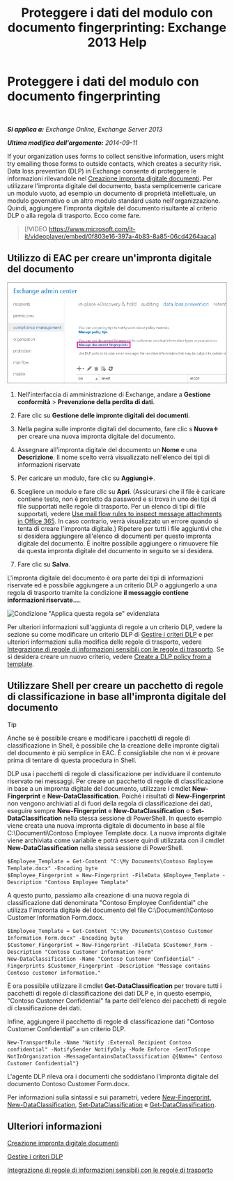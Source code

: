 ﻿---
title: 'Proteggere i dati del modulo con documento fingerprinting: Exchange 2013 Help'
TOCTitle: Proteggere i dati del modulo con documento fingerprinting
ms:assetid: 110c839b-7693-42f6-aa5d-58ce64f4c357
ms:mtpsurl: https://technet.microsoft.com/it-it/library/Dn635175(v=EXCHG.150)
ms:contentKeyID: 61202263
ms.date: 05/22/2018
mtps_version: v=EXCHG.150
ms.translationtype: MT
---

# Proteggere i dati del modulo con documento fingerprinting

 

_**Si applica a:** Exchange Online, Exchange Server 2013_

_**Ultima modifica dell'argomento:** 2014-09-11_

If your organization uses forms to collect sensitive information, users might try emailing those forms to outside contacts, which creates a security risk. Data loss prevention (DLP) in Exchange consente di proteggere le informazioni rilevandole nel [Creazione impronta digitale documenti](overview-of-document-fingerprinting-in-exchange.md). Per utilizzare l'impronta digitale del documento, basta semplicemente caricare un modulo vuoto, ad esempio un documento di proprietà intellettuale, un modulo governativo o un altro modulo standard usato nell'organizzazione. Quindi, aggiungere l'impronta digitale del documento risultante al criterio DLP o alla regola di trasporto. Ecco come fare.

> [!VIDEO https://www.microsoft.com/it-it/videoplayer/embed/0f803e16-397a-4b83-8a85-06cd4264aaca]

## Utilizzo di EAC per creare un'impronta digitale del documento

![Percorso per Creazione impronta digitale documenti in EAC evidenziato](images/Dn635175.e8562ea7-40ba-4feb-adde-2e81f029fcda(EXCHG.150).png "Percorso per Creazione impronta digitale documenti in EAC evidenziato")

1.  Nell'interfaccia di amministrazione di Exchange, andare a **Gestione conformità** \> **Prevenzione della perdita di dati**.

2.  Fare clic su **Gestione delle impronte digitali dei documenti**.

3.  Nella pagina sulle impronte digitali del documento, fare clic s **Nuova**![Icona Aggiungi](images/JJ218640.c1e75329-d6d7-4073-a27d-498590bbb558(EXCHG.150).gif "Icona Aggiungi") per creare una nuova impronta digitale del documento.

4.  Assegnare all'impronta digitale del documento un **Nome** e una **Descrizione**. Il nome scelto verrà visualizzato nell'elenco dei tipi di informazioni riservate

5.  Per caricare un modulo, fare clic su **Aggiungi**![Icona Aggiungi](images/JJ218640.c1e75329-d6d7-4073-a27d-498590bbb558(EXCHG.150).gif "Icona Aggiungi").

6.  Scegliere un modulo e fare clic su **Apri**. (Assicurarsi che il file è caricare contiene testo, non è protetto da password e si trova in uno dei tipi di file supportati nelle regole di trasporto. Per un elenco di tipi di file supportati, vedere [Use mail flow rules to inspect message attachments in Office 365](https://technet.microsoft.com/it-it/library/jj919236\(v=exchg.150\)). In caso contrario, verrà visualizzato un errore quando si tenta di creare l'impronta digitale.) Ripetere per tutti i file aggiuntivi che si desidera aggiungere all'elenco di documenti per questo impronta digitale del documento. È inoltre possibile aggiungere o rimuovere file da questa impronta digitale del documento in seguito se si desidera.

7.  Fare clic su **Salva**.

L'impronta digitale del documento è ora parte dei tipi di informazioni riservate ed è possibile aggiungere a un criterio DLP o aggiungerlo a una regola di trasporto tramite la condizione **il messaggio contiene informazioni riservate...**.

![Condizione "Applica questa regola se" evidenziata](images/Dn635175.9355a513-a790-48eb-a61b-575ba2ecdfa6(EXCHG.150).png "Condizione \"Applica questa regola se\" evidenziata")

Per ulteriori informazioni sull'aggiunta di regole a un criterio DLP, vedere la sezione su come modificare un criterio DLP di [Gestire i criteri DLP](manage-dlp-policies-exchange-2013-help.md) e per ulteriori informazioni sulla modifica delle regole di trasporto, vedere [Integrazione di regole di informazioni sensibili con le regole di trasporto](https://docs.microsoft.com/it-it/exchange/security-and-compliance/data-loss-prevention/integrate-sensitive-information-rules). Se si desidera creare un nuovo criterio, vedere [Create a DLP policy from a template](https://docs.microsoft.com/it-it/exchange/security-and-compliance/data-loss-prevention/create-dlp-policy-from-template).

## Utilizzare Shell per creare un pacchetto di regole di classificazione in base all'impronta digitale del documento


> [!TIP]
> Anche se è possibile creare e modificare i pacchetti di regole di classificazione in Shell, è possibile che la creazione delle impronte digitali del documento è più semplice in EAC. È consigliabile che non vi è provare prima di tentare di questa procedura in Shell.



DLP usa i pacchetti di regole di classificazione per individuare il contenuto riservato nei messaggi. Per creare un pacchetto di regole di classificazione in base a un impronta digitale del documento, utilizzare i cmdlet **New-Fingerprint** e **New-DataClassification**. Poiché i risultati di **New-Fingerprint** non vengono archiviati al di fuori della regola di classificazione dei dati, eseguire sempre **New-Fingerprint** e **New-DataClassification** o **Set-DataClassification** nella stessa sessione di PowerShell. In questo esempio viene creata una nuova impronta digitale di documento in base al file C:\\Documenti\\Contoso Employee Template.docx. La nuova impronta digitale viene archiviata come variabile e potrà essere quindi utilizzata con il cmdlet **New-DataClassification** nella stessa sessione di PowerShell.

    $Employee_Template = Get-Content "C:\My Documents\Contoso Employee Template.docx" -Encoding byte
    $Employee_Fingerprint = New-Fingerprint -FileData $Employee_Template -Description "Contoso Employee Template"

A questo punto, passiamo alla creazione di una nuova regola di classificazione dati denominata "Contoso Employee Confidential" che utilizza l'impronta digitale del documento del file C:\\Documenti\\Contoso Customer Information Form.docx.

    $Employee_Template = Get-Content "C:\My Documents\Contoso Customer Information Form.docx" -Encoding byte
    $Customer_Fingerprint = New-Fingerprint -FileData $Customer_Form -Description "Contoso Customer Information Form"
    New-DataClassification -Name "Contoso Customer Confidential" -Fingerprints $Customer_Fingerprint -Description "Message contains Contoso customer information." 

È ora possibile utilizzare il cmdlet **Get-DataClassification** per trovare tutti i pacchetti di regole di classificazione dei dati DLP e, in questo esempio, "Contoso Customer Confidential" fa parte dell'elenco dei pacchetti di regole di classificazione dei dati.

Infine, aggiungere il pacchetto di regole di classificazione dati "Contoso Customer Confidential" a un criterio DLP.

    New-TransportRule -Name "Notify :External Recipient Contoso confidential" -NotifySender NotifyOnly -Mode Enforce -SentToScope NotInOrganization -MessageContainsDataClassification @{Name=" Contoso Customer Confidential"}

L'agente DLP rileva ora i documenti che soddisfano l'impronta digitale del documento Contoso Customer Form.docx.

Per informazioni sulla sintassi e sui parametri, vedere [New-Fingerprint](https://technet.microsoft.com/it-it/library/dn584142\(v=exchg.150\)), [New-DataClassification](https://technet.microsoft.com/it-it/library/dn584139\(v=exchg.150\)), [Set-DataClassification](https://technet.microsoft.com/it-it/library/dn584141\(v=exchg.150\)) e [Get-DataClassification](https://technet.microsoft.com/it-it/library/jj215720\(v=exchg.150\)).

## Ulteriori informazioni

[Creazione impronta digitale documenti](overview-of-document-fingerprinting-in-exchange.md)

[Gestire i criteri DLP](manage-dlp-policies-exchange-2013-help.md)

[Integrazione di regole di informazioni sensibili con le regole di trasporto](https://docs.microsoft.com/it-it/exchange/security-and-compliance/data-loss-prevention/integrate-sensitive-information-rules)

